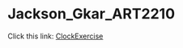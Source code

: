 # Jackson_Gkar_ART2210
Click this link: [ClockExercise](https://github.com/Gmanski504/Jackson_Gkar_ART2210/blob/master/5-Jackson_Gkar_Art2210_ClockExercise_Oct2-Fall2019/sketchTest_10.js)
